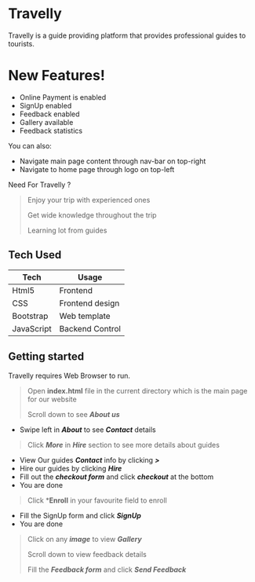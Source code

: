 # Travelly


Travelly is a guide providing platform that provides professional guides to tourists.


# New Features!

  - Online Payment is enabled
  - SignUp enabled
  - Feedback enabled
  - Gallery available
  - Feedback statistics


You can also:
  - Navigate main page content through nav-bar on top-right
  - Navigate to home page through logo on top-left

Need For Travelly ?

> Enjoy your trip with experienced ones
> 
> Get wide knowledge throughout the trip
> 
> 
> Learning lot from guides




## Tech Used
| Tech | Usage |
| ------ | ------ |
| Html5 | Frontend |
| CSS | Frontend design |
| Bootstrap | Web template |
| JavaScript | Backend Control |

## Getting started

Travelly requires Web Browser to run.
> Open **index.html** file in the current directory which is the main page for our website
> 
> Scroll down to see ***About us***
+  Swipe left in ***About*** to see ***Contact*** details
> 
> Click ***More*** in ***Hire*** section to see more details about guides
+ View Our guides ***Contact*** info by clicking ***>*** 
+ Hire our guides by clicking ***Hire***
+ Fill out the ***checkout form*** and click ***checkout*** at the bottom
+ You are done
>
> Click ***Enroll** in your favourite field to enroll
+ Fill the SignUp form and click ***SignUp***
+ You are done
>
> Click on any ***image*** to view ***Gallery***
>
> Scroll down to view feedback details
>
> Fill the ***Feedback form*** and click ***Send Feedback***


